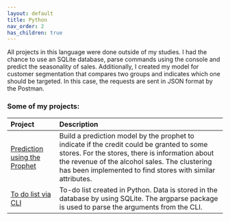 ```yaml
---
layout: default
title: Python
nav_order: 2
has_children: true
---
```


All projects in this language were done outside of my studies. I had the chance to use an SQLite database, parse commands using the console and predict the seasonality of sales. Additionally, I created my model for customer segmentation that compares two groups and indicates which one should be targeted. In this case, the requests are sent in JSON format by the Postman. 

### Some of my projects:

|Project|Description|
|:---|:---|
|[Prediction using the Prophet](https://kamilkandzia.github.io/prophet/)|Build a prediction model by the <span class="label label-green">prophet</span> to indicate if the credit could be granted to some stores. For the stores, there is information about the revenue of the alcohol sales. The clustering has been implemented to find stores with similar attributes.|
|[To do list via CLI](https://kamilkandzia.github.io/todolist/)|To-do list created in Python. Data is stored in the database by using SQLite. The argparse package is used to parse the arguments from the CLI.|
